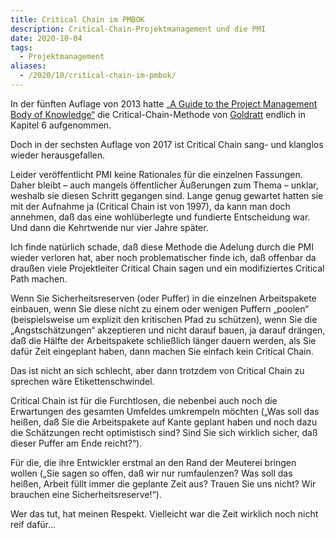 ```yaml
---
title: Critical Chain im PMBOK
description: Critical-Chain-Projektmanagement und die PMI
date: 2020-10-04
tags:
  - Projektmanagement
aliases:
  - /2020/10/critical-chain-im-pmbok/
---
```

In der fünften Auflage von 2013 hatte [„A Guide to the Project Management Body of Knowledge“](https://de.wikipedia.org/wiki/A_Guide_to_the_Project_Management_Body_of_Knowledge) die Critical-Chain-Methode von [Goldratt](https://de.wikipedia.org/wiki/Eliyahu_M._Goldratt) endlich in Kapitel 6 aufgenommen.

Doch in der sechsten Auflage von 2017 ist Critical Chain sang- und klanglos wieder herausgefallen.

Leider veröffentlicht PMI keine Rationales für die einzelnen Fassungen. Daher bleibt – auch mangels öffentlicher Äußerungen zum Thema – unklar, weshalb sie diesen Schritt gegangen sind. Lange genug gewartet hatten sie mit der Aufnahme ja (Critical Chain ist von 1997), da kann man doch annehmen, daß das eine wohlüberlegte und fundierte Entscheidung war. Und dann die Kehrtwende nur vier Jahre später.

Ich finde natürlich schade, daß diese Methode die Adelung durch die PMI wieder verloren hat, aber noch problematischer finde ich, daß offenbar da draußen viele Projektleiter Critical Chain sagen und ein modifiziertes Critical Path machen.

Wenn Sie Sicherheitsreserven (oder Puffer) in die einzelnen Arbeitspakete einbauen, wenn Sie diese nicht zu einem oder wenigen Puffern „poolen“ (beispielsweise um explizit den kritischen Pfad zu schützen), wenn Sie die „Angstschätzungen“ akzeptieren und nicht darauf bauen, ja darauf drängen, daß die Hälfte der Arbeitspakete schließlich länger dauern werden, als Sie dafür Zeit eingeplant haben, dann machen Sie einfach kein Critical Chain.

Das ist nicht an sich schlecht, aber dann trotzdem von Critical Chain zu sprechen wäre Etikettenschwindel.

Critical Chain ist für die Furchtlosen, die nebenbei auch noch die Erwartungen des gesamten Umfeldes umkrempeln möchten („Was soll das heißen, daß Sie die Arbeitspakete auf Kante geplant haben und noch dazu die Schätzungen recht optimistisch sind? Sind Sie sich wirklich sicher, daß dieser Puffer am Ende reicht?“).

Für die, die ihre Entwickler erstmal an den Rand der Meuterei bringen wollen („Sie sagen so offen, daß wir nur rumfaulenzen? Was soll das heißen, Arbeit füllt immer die geplante Zeit aus? Trauen Sie uns nicht? Wir brauchen eine Sicherheitsreserve!“).

Wer das tut, hat meinen Respekt. Vielleicht war die Zeit wirklich noch nicht reif dafür…
